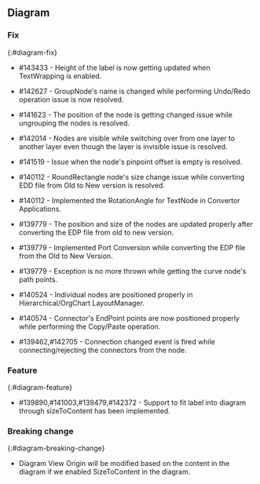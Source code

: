 ## Diagram

### Fix
{:#diagram-fix}

* \#143433 - Height of the label is now getting updated when TextWrapping is enabled.

* \#142627 - GroupNode's name is changed while performing Undo/Redo operation issue is now resolved.

* \#141623 - The position of the node is getting changed issue while ungrouping the nodes is resolved.

* \#142014 - Nodes are visible while switching over from one layer to another layer even though the layer is invisible issue is resolved.

* \#141519 - Issue when the node's pinpoint offset is empty is resolved.

* \#140112 - RoundRectangle node's size change issue while converting EDD file from Old to New version is resolved.

* \#140112 - Implemented the RotationAngle for TextNode in Convertor Applications.

* \#139779 - The position and size of the nodes are updated properly after converting the EDP file from old to new version.

* \#139779 - Implemented Port Conversion while converting the EDP file from the Old to New Version.

* \#139779 - Exception is no more thrown while getting the curve node's path points.

* \#140524 - Individual nodes are positioned properly in Hierarchical/OrgChart LayoutManager.

* \#140574 - Connector's EndPoint points are now positioned properly while performing the Copy/Paste operation.

* \#139462,\#142705 - Connection changed event is fired while connecting/rejecting the connectors from the node.

### Feature
{:#diagram-feature}

* \#139890,\#141003,\#139479,\#142372 - Support to fit label into diagram through sizeToContent has been implemented.

### Breaking change
{:#diagram-breaking-change}

* Diagram View Origin will be modified based on the content in the diagram if we enabled SizeToContent in the diagram.
